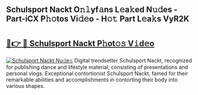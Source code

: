 ## Schulsport Nackt O𝚗𝚕yf𝚊ns L𝚎a𝚔ed N𝚞𝚍es - Part-iCX P𝚑𝚘tos Vi𝚍𝚎o - H𝚘𝚝 Part L𝚎a𝚔s VyR2K

# <h2><a href="http://kf7qsp8.oniu.top/?m=Schulsport+Nackt">🔗👉 🔴 Schulsport Nackt P𝚑ot𝚘𝚜 V𝚒d𝚎o</a></h2>

[![Schulsport Nackt Nu𝚍e𝚜](https://i.imgur.com/0qMVB7G.gif)](http://kf7qsp8.oniu.top/?m=Schulsport+Nackt)
Digital trendsetter Schulsport Nackt, recognized for publishing dance and lifestyle material, consisting of presentations and personal vlogs. Exceptional contortionist Schulsport Nackt, famed for their remarkable abilities and accomplishments in contorting their body into various shapes.  
